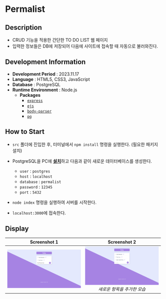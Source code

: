 # Permalist

## Description

- CRUD 기능을 적용한 간단한 TO DO LIST 웹 페이지
- 입력한 정보들은 DB에 저장되어 다음에 사이트에 접속할 때 자동으로 불러와진다.

## Development Information

- **Development Period** : 2023.11.17
- **Language** : HTML5, CSS3, JavaScript
- **Database** : PostgreSQL
- **Runtime Environment** : Node.js
  - **Packages**
    - [`express`](https://www.npmjs.com/package/express)
    - [`ejs`](https://www.npmjs.com/package/ejs)
    - [`body-parser`](https://www.npmjs.com/package/body-parser)
    - [`pg`](https://www.npmjs.com/package/pg)

## How to Start

- `src` 폴더에 진입한 후, 터미널에서 `npm install` 명령을 실행한다. (필요한 패키지 설치)
- PostgreSQL을 PC에 [**설치**](https://www.postgresql.org/download/)하고 다음과 같이 새로운 데이터베이스를 생성한다.

  - `user` : `postgres`
  - `host` : `localhost`
  - `database` : `permalist`
  - `password` : `12345`
  - `port` : `5432`

- `node index` 명령을 실행하여 서버를 시작한다.
- `localhost:3000`에 접속한다.

## Display

|              Screenshot 1              |                                 Screenshot 2                                  |
| :------------------------------------: | :---------------------------------------------------------------------------: |
| ![Web Page Screenshot 1](picture1.png) | ![Web Page Screenshot 2](picture2.png) <br/> <i>새로운 항목을 추가한 모습</i> |
